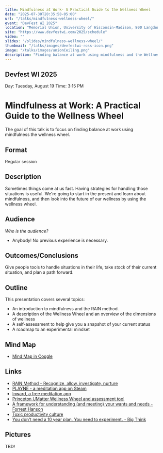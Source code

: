 ```yaml
---
title: Mindfulness at Work- A Practical Guide to the Wellness Wheel
date: "2025-07-30T20:35:58-05:00"
url: "/talks/mindfulness-wellness-wheel/"
event: "DevFest WI 2025"
location: "Memorial Union, University of Wisconsin-Madison, 800 Langdon St, Madison, WI 53703"
site: "https://www.devfestwi.com/2025/schedule"
video: ""
slides: "/slides/mindfulness-wellness-wheel/"
thumbnail: "/talks/images/devfestwi-ross-icon.png"
image: "/talks/images/unionCeiling.png"
description: "Finding balance at work using mindfulness and the Wellness Wheel"
---
```

## Devfest WI 2025

Day: Tuesday, August 19   Time: 3:15 PM

# Mindfulness at Work: A Practical Guide to the Wellness Wheel
The goal of this talk is to focus on finding balance at work using mindfulness the wellness wheel.

## Format
Regular session 

## Description
Sometimes things come at us fast. Having strategies for handling those situations is useful. We're going to start in the present and learn about mindfulness, and then look into the future of our wellness by using the wellness wheel.

## Audience
*Who is the audience?*
- Anybody! No previous experience is necessary.

## Outcomes/Conclusions
Give people tools to handle situations in their life, take stock of their current situation, and plan a path forward.

## Outline
This presentation covers several topics:
- An introduction to mindfulness and the RAIN method.
- A description of the Wellness Wheel and an overview of the dimensions of wellness
- A self-assessment to help give you a snapshot of your current status
- A roadmap to an experimental mindset

## Mind Map
- [Mind Map in Coggle](https://coggle.it/diagram/aHW3Nf0YhM_hw2I0/t/mindfulness-at-work-a-practical-guide-to-wellness-wheel/ea469df9a5ae7420f33a2a68660c298709e77b206e7c471589d7ff1a9972ca80)

## Links
- [RAIN Method - Recognize, allow, investigate, nurture](https://www.tarabrach.com/rain/)
- [PLAYNE - a meditation app on Steam](https://www.playne.co/)
- [Inward, a free meditation app](https://store.steampowered.com/app/1545430/Inward/)
- [Princeton UMatter Wellness Wheel and assessment tool](https://umatter.princeton.edu/action/caring-yourself/wellness-wheel-assessment)
- [A framework for understanding (and meeting) your wants and needs - Forrest Hanson](https://youtu.be/VzaTmW3tixg?si=haBa83mNB3q8YuzB)
- [Toxic productivity culture](https://youtu.be/PDcLSt7bUvA?si=ThgILViuDPSVTg91)
- [You don't need a 10 year plan. You need to experiment. - Big Think](https://youtu.be/R_TnZJpCULI?si=nWxh7YqcYLUel2KV)

## Pictures

TBD!
